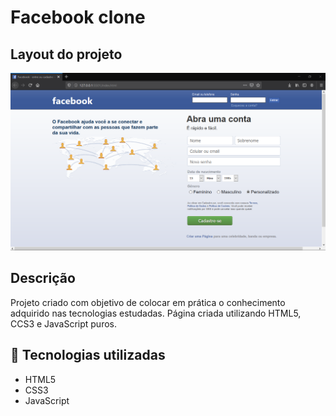 # Facebook clone

## Layout do projeto

<p align="center">
<img src="https://github.com/gustavobgt/Facebook-clone/blob/master/images/layout-atual.png" width="650px">
</p>

## Descrição

Projeto criado com objetivo de colocar em prática o conhecimento adquirido nas tecnologias estudadas. Página criada utilizando HTML5, CCS3 e JavaScript puros. 
## 🚀 Tecnologias utilizadas

* HTML5
* CSS3
* JavaScript

